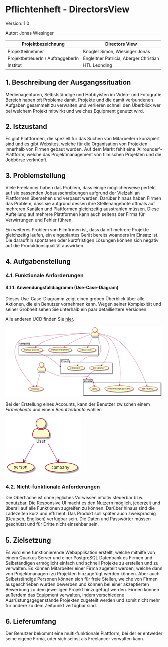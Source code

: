 # Pflichtenheft - DirectorsView

Version: 1.0

Autor: Jonas Wiesinger 

| Projektbezeichnung             | Directors View                         |
| ------------------------------ | -------------------------------------- |
| Projektteilnehmer              | Knogler Simon, Wiesinger Jonas         |
| ProjektbetreuerIn / AuftraggeberIn | Engleitner Patricia, Aberger Christian |
| Institut                       | HTL Leonding                           |

## 1. Beschreibung der Ausgangssituation

Medienagenturen, Selbstständige und Hobbyisten im Video- und Fotografie Bereich haben oft Probleme damit, Projekte 
und die damit verbundenen Aufgaben gesammelt zu verwalten und verlieren schnell den Überblick wer bei welchem Projekt 
mitwirkt und welches Equipment genutzt wird. 

## 2. Istzustand

Es gibt Plattformen, die speziell für das Suchen von Mitarbeitern konzipiert sind und es gibt Websites, 
welche für die Organisation von Projekten innerhalb von Firmen gebaut wurden. Auf dem Markt fehlt eine 'Allrounder'-Plattform, 
welche das Projektmanagement von filmischen Projekten und die Jobbörse verknüpft.

## 3. Problemstellung

Viele Freelancer haben das Problem, dass einige möglicherweise perfekt auf sie passenden Jobausschreibungen aufgrund 
der Vielzahl an Plattformen übersehen und verpasst werden. Darüber hinaus haben Firmen das Problem, dass sie aufgrund 
dessen ihre Stellenangebote oftmals auf mehreren Kanälen und Plattformen gleichzeitig ausstrahlen müssen. 
Diese Aufteilung auf mehrere Plattformen kann auch seitens der Firma für Verwirrungen und Fehler führen.

Ein weiteres Problem von Filmfirmen ist, dass da oft mehrere Projekte gleichzeitig laufen, ein eingeplantes 
Gerät bereits woanders im Einsatz ist. Die daraufhin spontanen oder kurzfristigen Lösungen können sich negativ auf die 
Produktionsqualität auswirken.

## 4. Aufgabenstellung

### 4.1. Funktionale Anforderungen

#### 4.1.1. Anwendungsfalldiagramm (Use-Case-Diagram)

Dieses Use-Case-Diagramm zeigt einen groben Überblick über alle Aktionen, die ein Benutzer vornehmen kann. Wegen seiner Komplexität und seiner Grobheit sehen Sie unterhalb ein paar detailliertere Versionen. 

Alle anderen UCD finden Sie [hier](https://github.com/DirectorsView/documentation/tree/main/ucd).

![UseCaseDiagram](../ucd/img/ucd_big.png)

Bei der Erstellung eines Accounts, kann der Benutzer zwischen einem *Firmenkonto* und einem *Benutzerkonto* wählen

![UseCaseDiagram](../ucd/img/ucd1.png)

### 4.2. Nicht-funktionale Anforderungen

Die Oberfläche ist ohne jegliches Vorwissen intuitiv steuerbar bzw. benutzbar. Die Responsive UI macht es den Nutzern möglich, jederzeit und überall auf alle Funktionen zugreifen zu können. Darüber hinaus sind die Ladezeiten kurz und effizient. Das Produkt soll später auch zweisprachig (Deutsch, Englisch) verfügbar sein. Die Daten und Passwörter müssen geschützt und für Dritte nicht einsehbar sein.

## 5. Zielsetzung

Es wird eine funktionierende Webapplikation erstellt, welche mithilfe von einem Quarkus Server und einer PostgreSQL Datenbank es Firmen und Selbständigen ermöglicht einfach und schnell Projekte zu erstellen und zu verwalten. Es können Mitarbeiter einer Firma zugeteilt werden, welche dann von Projektmanagern zu Projekten hinzugefügt werden können. Aber auch Selbstständige Personen können sich für freie Stellen, welche von Firmen ausgeschrieben wurden bewerben und können bei einer akzeptierten Bewerbung zu dem jeweiligen Projekt hinzugefügt werden. Firmen können außerdem das Equipment verwalten, indem verschiedene Ausrüstungsgegenstände Projekten zugeteilt werden und somit nicht mehr für andere zu dem Zeitpunkt verfügbar sind.

## 6. Lieferumfang

Der Benutzer bekommt eine multi-funktionale Plattform, bei der er entweder seine eigene Firma, oder sich selbst als 
Freelancer verwalten kann. 
